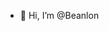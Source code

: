 - 👋 Hi, I’m @Beanlon 


<!---
Beanlon/Beanlon is a ✨ special ✨ repository because its `README.md` (this file) appears on your GitHub profile.
You can click the Preview link to take a look at your changes.
--->
